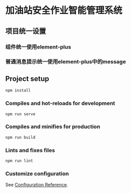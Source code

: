 # 加油站安全作业智能管理系统

## 项目统一设置
### 组件统一使用element-plus
### 普通消息提示统一使用element-plus中的message


## Project setup
```
npm install
```

### Compiles and hot-reloads for development
```
npm run serve
```

### Compiles and minifies for production
```
npm run build
```

### Lints and fixes files
```
npm run lint
```

### Customize configuration
See [Configuration Reference](https://cli.vuejs.org/config/).
